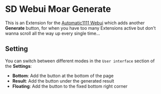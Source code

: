 ﻿# SD Webui Moar Generate
This is an Extension for the [Automatic1111 Webui](https://github.com/AUTOMATIC1111/stable-diffusion-webui) which adds another **Generate** button, 
for when you have too many Extensions active but don't wanna scroll all the way up every single time... 

## Setting
You can switch between different modes in the `User interface` section of the **Settings**:
- **Bottom**: Add the button at the bottom of the page
- **Result**: Add the button under the generated result
- **Floating**: Add the button to the fixed bottom right corner
